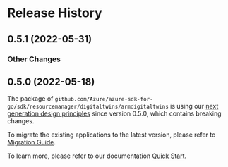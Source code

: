 # Release History

## 0.5.1 (2022-05-31)
### Other Changes


## 0.5.0 (2022-05-18)

The package of `github.com/Azure/azure-sdk-for-go/sdk/resourcemanager/digitaltwins/armdigitaltwins` is using our [next generation design principles](https://azure.github.io/azure-sdk/general_introduction.html) since version 0.5.0, which contains breaking changes.

To migrate the existing applications to the latest version, please refer to [Migration Guide](https://aka.ms/azsdk/go/mgmt/migration).

To learn more, please refer to our documentation [Quick Start](https://aka.ms/azsdk/go/mgmt).